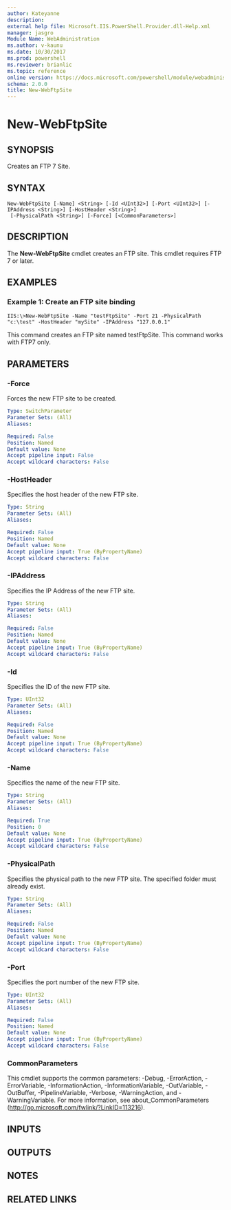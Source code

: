```yaml
---
author: Kateyanne
description: 
external help file: Microsoft.IIS.PowerShell.Provider.dll-Help.xml
manager: jasgro
Module Name: WebAdministration
ms.author: v-kaunu
ms.date: 10/30/2017
ms.prod: powershell
ms.reviewer: brianlic
ms.topic: reference
online version: https://docs.microsoft.com/powershell/module/webadministration/new-webftpsite?view=windowsserver2012r2-ps&wt.mc_id=ps-gethelp
schema: 2.0.0
title: New-WebFtpSite
---
```


# New-WebFtpSite

## SYNOPSIS
Creates an FTP 7 Site.

## SYNTAX

```
New-WebFtpSite [-Name] <String> [-Id <UInt32>] [-Port <UInt32>] [-IPAddress <String>] [-HostHeader <String>]
 [-PhysicalPath <String>] [-Force] [<CommonParameters>]
```

## DESCRIPTION
The **New-WebFtpSite** cmdlet creates an FTP site.
This cmdlet requires FTP 7 or later.

## EXAMPLES

### Example 1: Create an FTP site binding
```
IIS:\>New-WebFtpSite -Name "testFtpSite" -Port 21 -PhysicalPath "c:\test" -HostHeader "mySite" -IPAddress "127.0.0.1"
```

This command creates an FTP site named testFtpSite.
This command works with FTP7 only.

## PARAMETERS

### -Force
Forces the new FTP site to be created.

```yaml
Type: SwitchParameter
Parameter Sets: (All)
Aliases: 

Required: False
Position: Named
Default value: None
Accept pipeline input: False
Accept wildcard characters: False
```

### -HostHeader
Specifies the host header of the new FTP site.

```yaml
Type: String
Parameter Sets: (All)
Aliases: 

Required: False
Position: Named
Default value: None
Accept pipeline input: True (ByPropertyName)
Accept wildcard characters: False
```

### -IPAddress
Specifies the IP Address of the new FTP site.

```yaml
Type: String
Parameter Sets: (All)
Aliases: 

Required: False
Position: Named
Default value: None
Accept pipeline input: True (ByPropertyName)
Accept wildcard characters: False
```

### -Id
Specifies the ID of the new FTP site.

```yaml
Type: UInt32
Parameter Sets: (All)
Aliases: 

Required: False
Position: Named
Default value: None
Accept pipeline input: True (ByPropertyName)
Accept wildcard characters: False
```

### -Name
Specifies the name of the new FTP site.

```yaml
Type: String
Parameter Sets: (All)
Aliases: 

Required: True
Position: 0
Default value: None
Accept pipeline input: True (ByPropertyName)
Accept wildcard characters: False
```

### -PhysicalPath
Specifies the physical path to the new FTP site.
The specified folder must already exist.

```yaml
Type: String
Parameter Sets: (All)
Aliases: 

Required: False
Position: Named
Default value: None
Accept pipeline input: True (ByPropertyName)
Accept wildcard characters: False
```

### -Port
Specifies the port number of the new FTP site.

```yaml
Type: UInt32
Parameter Sets: (All)
Aliases: 

Required: False
Position: Named
Default value: None
Accept pipeline input: True (ByPropertyName)
Accept wildcard characters: False
```

### CommonParameters
This cmdlet supports the common parameters: -Debug, -ErrorAction, -ErrorVariable, -InformationAction, -InformationVariable, -OutVariable, -OutBuffer, -PipelineVariable, -Verbose, -WarningAction, and -WarningVariable. For more information, see about_CommonParameters (http://go.microsoft.com/fwlink/?LinkID=113216).

## INPUTS

## OUTPUTS

## NOTES

## RELATED LINKS


